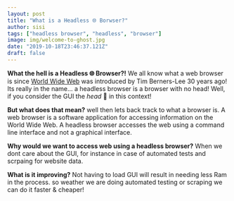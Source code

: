 ```yaml
---
layout: post
title: "What is a Headless 🌐 Borwser?"
author: sisi
tags: ["headless browser", "headless", "browser"]
image: img/welcome-to-ghost.jpg
date: "2019-10-18T23:46:37.121Z"
draft: false
---
```


__What the hell is a Headless 🌐 Browser?!__
We all know what a web browser is since <a href="https://en.wikipedia.org/wiki/World_Wide_Web">World Wide Web</a> was introduced by Tim Berners-Lee 30 years ago! 
Its really in the name... a headless browser is a browser with no head! 
Well, if you consider the GUI the *head* 🤯 in this context!

__But what does that mean?__
well then lets back track to what a browser is. 
A web browser is a software application for accessing information on the World Wide Web.
A headless browser accesses the web using a command line interface and not a graphical interface.

__Why would we want to access web using a headless browser?__
When we dont care about the GUI, for instance in case of automated tests and scrpaing for website data.

__What is it improving?__
Not having to load GUI will result in needing less Ram in the process. 
so weather we are doing automated testing or scraping we can do it faster & cheaper!

